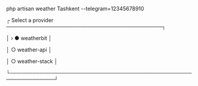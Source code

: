 php artisan weather Tashkent --telegram=12345678910

 ┌ Select a provider  ──────────────────────────────────────────┐

 │ › ● weatherbit                                               │

 │   ○ weather-api                                              │

 │   ○ weather-stack                                            │

 └──────────────────────────────────────────────────────────────┘
